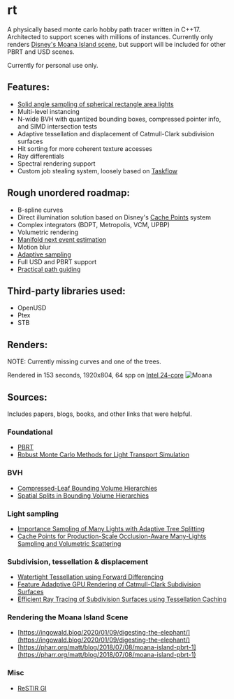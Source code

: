 # rt

A physically based monte carlo hobby path tracer written in C++17. Architected to support scenes with 
millions of instances. Currently only renders [Disney's 
Moana Island scene](https://disneyanimation.com/resources/moana-island-scene/), but support will be included for other PBRT and USD scenes.

Currently for personal use only.

## Features: 
- [Solid angle sampling of spherical rectangle area lights](https://blogs.autodesk.com/media-and-entertainment/wp-content/uploads/sites/162/egsr2013_spherical_rectangle.pdf)
- Multi-level instancing
- N-wide BVH with quantized bounding boxes, compressed pointer info, and SIMD intersection tests
- Adaptive tessellation and displacement of Catmull-Clark subdivision surfaces
- Hit sorting for more coherent texture accesses
- Ray differentials
- Spectral rendering support
- Custom job stealing system, loosely based on [Taskflow](https://github.com/taskflow/taskflow)

## Rough unordered roadmap: 
- B-spline curves
- Direct illumination solution based on Disney's [Cache Points](https://www.yiningkarlli.com/projects/cachepoints/cachepoints.pdf) system
- Complex integrators (BDPT, Metropolis, VCM, UPBP)
- Volumetric rendering
- [Manifold next event estimation](https://rgl.epfl.ch/publications/Zeltner2020Specular)
- Motion blur
- [Adaptive sampling](https://jo.dreggn.org/home/2009_stopping.pdf)
- Full USD and PBRT support
- [Practical path guiding](https://studios.disneyresearch.com/wp-content/uploads/2019/03/Practical-Path-Guiding-for-Efficient-Light-Transport-Simulation.pdf)

## Third-party libraries used: 
- OpenUSD
- Ptex
- STB

## Renders: 
NOTE: Currently missing curves and one of the trees.

Rendered in 153 seconds, 1920x804, 64 spp on [Intel 24-core](https://www.lenovo.com/us/en/p/laptops/legion-laptops/legion-5-series/legion-pro-5i-gen-9-16-inch-intel/83df00apus)
![Moana](images/image.bmp)

## Sources: 
Includes papers, blogs, books, and other links that were helpful.
### Foundational
- [PBRT](https://pbr-book.org/4ed/contents)
- [Robust Monte Carlo Methods for Light Transport Simulation](https://graphics.stanford.edu/papers/veach_thesis/thesis.pdf)

### BVH
- [Compressed-Leaf Bounding Volume Hierarchies](https://www.embree.org/papers/2018-HPG-compressedleafbvh.pdf)
- [Spatial Splits in Bounding Volume Hierarchies](https://www.nvidia.in/docs/IO/77714/sbvh.pdf)


### Light sampling 
- [Importance Sampling of Many Lights with Adaptive Tree Splitting](https://fpsunflower.github.io/ckulla/data/many-lights-hpg2018.pdf)
- [Cache Points for Production-Scale Occlusion-Aware Many-Lights Sampling and Volumetric Scattering](https://www.yiningkarlli.com/projects/cachepoints/cachepoints.pdf)

### Subdivision, tessellation & displacement
- [Watertight Tessellation using Forward Differencing](https://www.cs.cmu.edu/afs/cs/academic/class/15869-f11/www/readings/moreton01_tessellation.pdf)
- [Feature Adadptive GPU Rendering of Catmull-Clark Subdivision Surfaces](https://niessnerlab.org/papers/2012/3feature/niessner2012feature.pdf)
- [Efficient Ray Tracing of Subdivision Surfaces using Tessellation Caching](https://niessnerlab.org/papers/2015/7raytracing/benthin2015efficient.pdf)

### Rendering the Moana Island Scene 
- [https://ingowald.blog/2020/01/09/digesting-the-elephant/](https://ingowald.blog/2020/01/09/digesting-the-elephant/)
- [https://pharr.org/matt/blog/2018/07/08/moana-island-pbrt-1](https://pharr.org/matt/blog/2018/07/08/moana-island-pbrt-1)

### Misc
- [ReSTIR GI](https://research.nvidia.com/publication/2021-06_restir-gi-path-resampling-real-time-path-tracing)
